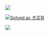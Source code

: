 <a href="https://www.acmicpc.net/user/mychan0926"><img src="https://img.shields.io/badge/백준-08BD80?style=flat-square&logo=Visual Studio Code&logoColor=white"/></a>

[![Solved.ac
프로필](http://mazassumnida.wtf/api/v2/generate_badge?boj=mychan0926)](https://solved.ac/mychan0926)

 <img src="http://mazandi.herokuapp.com/api?handle={mychan0926}&theme=warm"/>
